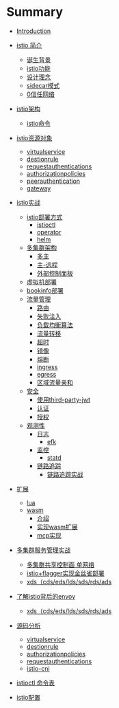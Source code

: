 # Summary

* [Introduction](README.md)

* [istio 简介](1/index.md)
  * [诞生背景](1/1.md)
  * [istio功能](1/2.md)
  * [设计理念](1/3.md)
  * [sidecar模式](1/4.md)
  * [0信任网络](1/5.md)
* [istio架构](2/index.md)
  * [istio命令](2/2-2.md)
* [istio资源对象](3/index.md)
  * [virtualservice](3/1.md)
  * [destionrule](3/2.md)
  * [requestauthentications](./3/3.md)
  * [authorizationpolicies](./3/4.md)
  * [peerauthentication](./3/5.md)
  * [gateway](./3/6.md)
* [istio实战](4/index.md)
  * [istio部署方式](4/1.md)
    * [istioctl](4/1-1.md)
    * [operator](4/1-2.md)
    * [helm](4/1-3.md)
  * [多集群架构](4/2.md)
    * [多主](4/2-1.md)
    * [主-远程](4/2-1.md)
    * [外部控制面板](4/2-1.md)
  * [虚拟机部署](4/3.md)
  * [bookinfo部署](4/4.md)
  * [流量管理](4/5.md)
    * [路由]()
    * [失败注入]()
    * [负载均衡算法]()
    * [流量转移]()
    * [超时]()
    * [镜像]()
    * [熔断]()
    * [ingress]()
    * [egress]()
    * [区域流量亲和]()
  * [安全](4/6.md)
    * [使用third-party-jwt](4/6-1.md)
    * [认证]()
    * [授权]()
  * [观测性]()
    * [日志]()
      * [efk]()
    * [监控]()
      * [statd]()
    * [链路追踪]()
      * [链路追踪实战]()
* [扩展]()
    * [lua]()
    * [wasm]()
      * [介绍]()
      * [实现wasm扩展]()
      * [mcp实现]()
* [多集群服务管理实战]()
    * [多集群共享控制面 单网络]()
    * [istio+flagger实现金丝雀部署]()
    * [xds（cds/eds/lds/sds/rds/ads]()
* [了解istio背后的envoy]()
    * [xds（cds/eds/lds/sds/rds/ads]()
* [源码分析]()
    * [virtualservice]()
    * [destionrule]()
    * [authorizationpolicies]()
    * [requestauthentications]()
    * [istio-cni]()
* [istioctl 命令表]()
* [istio配置]()
